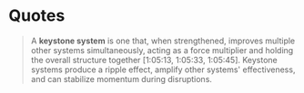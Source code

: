 # Quotes

> A **keystone system** is one that, when strengthened, improves multiple other systems simultaneously, acting as a force multiplier and holding the overall structure together [1:05:13, 1:05:33, 1:05:45].
> Keystone systems produce a ripple effect, amplify other systems' effectiveness, and can stabilize momentum during disruptions.
